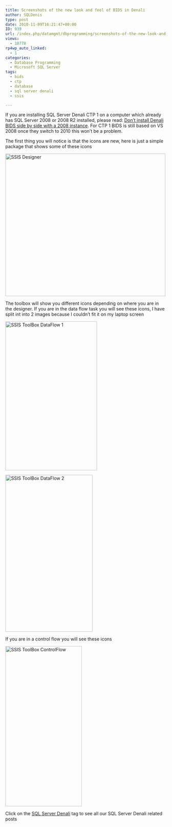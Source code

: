 ```yaml
---
title: Screenshots of the new look and feel of BIDS in Denali
author: SQLDenis
type: post
date: 2010-11-09T16:21:47+00:00
ID: 939
url: /index.php/datamgmt/dbprogramming/screenshots-of-the-new-look-and-feel-of/
views:
  - 10778
rp4wp_auto_linked:
  - 1
categories:
  - Database Programming
  - Microsoft SQL Server
tags:
  - bids
  - ctp
  - database
  - sql server denali
  - ssis

---
```

If you are installing SQL Server Denali CTP 1 on a computer which already has SQL Server 2008 or 2008 R2 installed, please read: [Don’t install Denali BIDS side by side with a 2008 instance][1]. For CTP 1 BIDS is still based on VS 2008 once they switch to 2010 this won&#8217;t be a problem.

The first thing you will notice is that the icons are new, here is just a simple package that shows some of these icons
  
[<img src="http://farm2.static.flickr.com/1222/5152114618_da34b86292.jpg" width="500" height="445" alt="SSIS Designer" />][2]

The toolbox will show you different icons depending on where you are in the designer. If you are in the data flow task you will see these icons, I have split int into 2 images because I couldn&#8217;t fit it on my laptop screen
  
[<img src="http://farm2.static.flickr.com/1252/5151504507_e6e261b18a.jpg" width="286" height="465" alt="SSIS ToolBox DataFlow 1" />][3]

[<img src="http://farm5.static.flickr.com/4054/5152114600_9bdede35b2.jpg" width="272" height="490" alt="SSIS ToolBox DataFlow 2" />][4]

If you are in a control flow you will see these icons
  
[<img src="http://farm5.static.flickr.com/4019/5152114558_954e792f53.jpg" width="239" height="500" alt="SSIS ToolBox ControlFlow" />][5]

Click on the [SQL Server Denali][6] tag to see all our SQL Server Denali related posts

 [1]: /index.php/DataMgmt/DataDesign/don-t-install-denali-bids-side-by-side-w
 [2]: http://www.flickr.com/photos/denisgobo/5152114618/ "SSIS Designer by Denis Gobo, on Flickr"
 [3]: http://www.flickr.com/photos/denisgobo/5151504507/ "SSIS ToolBox DataFlow 1 by Denis Gobo, on Flickr"
 [4]: http://www.flickr.com/photos/denisgobo/5152114600/ "SSIS ToolBox DataFlow 2 by Denis Gobo, on Flickr"
 [5]: http://www.flickr.com/photos/denisgobo/5152114558/ "SSIS ToolBox ControlFlow by Denis Gobo, on Flickr"
 [6]: /index.php/All/sql+server+denali: